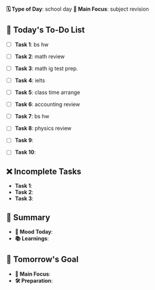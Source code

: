 **🗓️ Type of Day**: school day
**🎯 Main Focus**: subject revision

## 📝 Today's To-Do List
- [ ] **Task 1**: bs hw
- [ ] **Task 2**: math review
- [ ] **Task 3**: math ig test prep.
- [ ] **Task 4**: ielts
- [ ] **Task 5**: class time arrange
- [ ] **Task 6**: accounting review
- [ ] **Task 7**: bs hw
- [ ] **Task 8**: physics review
- [ ] **Task 9**: 
- [ ] **Task 10**: 


## ❌ Incomplete Tasks
- **Task 1**: 
- **Task 2**: 
- **Task 3**: 

## 🌟 Summary
- **🙂 Mood Today**: 
- **📚 Learnings**: 

## 🎯 Tomorrow's Goal
- **🎯 Main Focus**: 
- **🛠️ Preparation**: 
